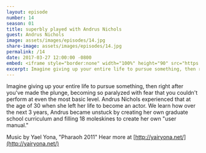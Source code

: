 ```yaml
---
layout: episode
number: 14
season: 01
title: superbly played with Andrus Nichols
guest: Andrus Nichols
image: assets/images/episodes/14.jpg
share-image: assets/images/episodes/14.jpg
permalink: /14
date: 2017-03-27 12:00:00 -0800
embed: <iframe style="border:none" width="100%" height="90" src="https://html5-player.libsyn.com/embed/episode/id/5239298/height/90/theme/custom/autoplay/no/autonext/no/thumbnail/yes/preload/no/no_addthis/no/direction/backward/render-playlist/no/custom-color/65C29B/"  scrolling="no"  allowfullscreen webkitallowfullscreen mozallowfullscreen oallowfullscreen msallowfullscreen></iframe>
excerpt: Imagine giving up your entire life to pursue something, then right after you've made the plunge, becoming so paralyzed with fear that you couldn't perform at even the most basic level.
---
```


Imagine giving up your entire life to pursue something, then right after you've made the plunge, becoming so paralyzed with fear that you couldn't perform at even the most basic level. Andrus Nichols experienced that at the age of 30 when she left her life to become an actor. We learn how over the next 3 years, Andrus became unstuck by creating her own graduate school curriculum and filling 18 moleskines to create her own "user manual."

Music by Yael Yona, "Pharaoh 2011"
Hear more at [http://yairyona.net/](http://yairyona.net/)
